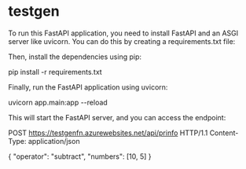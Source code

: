 # testgen

To run this FastAPI application, you need to install FastAPI and an ASGI server like uvicorn. You can do this by creating a requirements.txt file:

Then, install the dependencies using pip:

pip install -r requirements.txt

Finally, run the FastAPI application using uvicorn:

uvicorn app.main:app --reload

This will start the FastAPI server, and you can access the endpoint:


POST https://testgenfn.azurewebsites.net/api/prinfo HTTP/1.1
Content-Type: application/json

{
    "operator": "subtract",
    "numbers": [10, 5]
}



